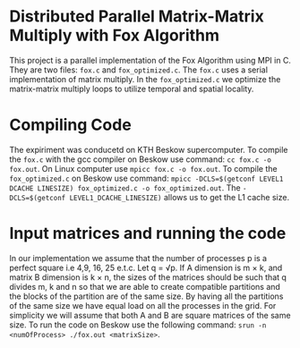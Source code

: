 # Distributed Parallel Matrix-Matrix Multiply with Fox Algorithm
This project is a parallel implementation of the Fox Algorithm using MPI in C. They are two files: `fox.c` and `fox_optimized.c`. The `fox.c` uses a serial implementation of matrix multiply. In the `fox_optimized.c` we optimize the matrix-matrix multiply loops to utilize temporal and spatial locality.

# Compiling Code
The expiriment was conducetd on KTH Beskow supercomputer. To compile the `fox.c` with the gcc compiler on  Beskow use command: `cc fox.c -o fox.out`. On Linux computer use `mpicc fox.c -o fox.out`. To compile the `fox_optimized.c` on Beskow use command: `mpicc -DCLS=$(getconf LEVEL1 DCACHE LINESIZE) fox_optimized.c -o fox_optimized.out`. The `-DCLS=$(getconf LEVEL1_DCACHE_LINESIZE)` allows us to get the L1 cache size.

# Input matrices and running the code
In our implementation we assume that the number of processes p is a perfect square i.e 4,9, 16, 25 e.t.c. Let q = √p. If A dimension is m × k, and matrix B dimension is k × n, the sizes of the matrices should be such that q divides m, k and n so that we are able to create compatible partitions and the blocks of the partition are of the same size. By having all the partitions of the same size we have equal load on all the processes in the grid. For simplicity we will assume that both A and B are square matrices of the same size. To run the code on Beskow use the following command: `srun -n <numOfProcess> ./fox.out <matrixSize>`.

